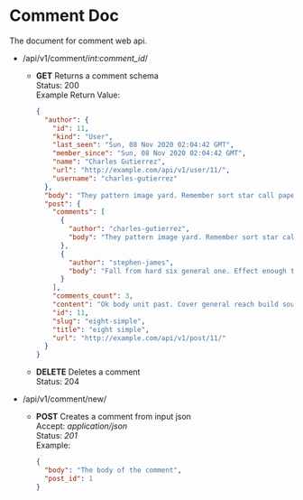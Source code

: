 # Comment Doc

The document for comment web api.

- /api/v1/comment/*int:comment_id*/
  - **GET** Returns a comment schema  
    Status: 200  
    Example Return Value:
    ``` json
    {
      "author": {
        "id": 11,
        "kind": "User",
        "last_seen": "Sun, 08 Nov 2020 02:04:42 GMT",
        "member_since": "Sun, 08 Nov 2020 02:04:42 GMT",
        "name": "Charles Gutierrez",
        "url": "http://example.com/api/v1/user/11/",
        "username": "charles-gutierrez"
      },
      "body": "They pattern image yard. Remember sort star call paper. Character imagine yeahminute.\nAgain participant official grow collection. Value positive explain.",
      "post": {
        "comments": [
          {
            "author": "charles-gutierrez",
            "body": "They pattern image yard. Remember sort star call paper. Character imagine yeah minute.\nAgain participant official grow collection. Value positive explain."
          },
          {
            "author": "stephen-james",
            "body": "Fall from hard six general one. Effect enough these clearly. Position measure model reality else if. Window hour those store."
          }
        ],
        "comments_count": 3,
        "content": "Ok body unit past. Cover general reach build source actually husband.",
        "id": 11,
        "slug": "eight-simple",
        "title": "eight simple",
        "url": "http://example.com/api/v1/post/11/"
      }
    }
    ```
  - **DELETE** Deletes a comment  
    Status: 204  

- /api/v1/comment/new/
  - **POST** Creates a comment from input json  
    Accept: *application/json*  
    Status: *201*  
    Example:
    ```json
    {
      "body": "The body of the comment",
      "post_id": 1
    }
    ```
